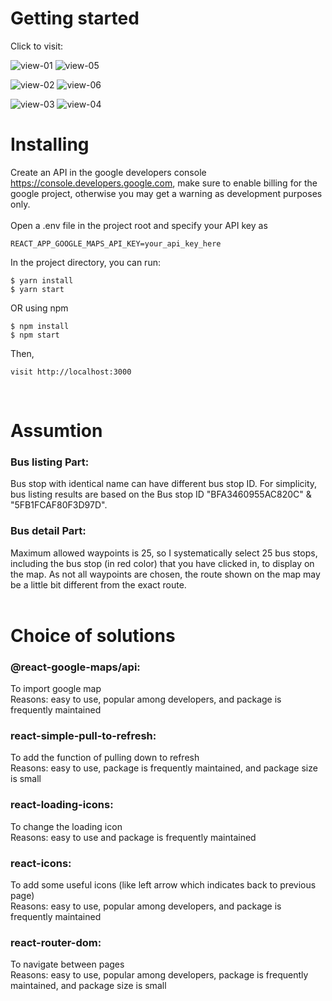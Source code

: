 # Getting started

Click to visit: 

![view-01](./kmb-eta/src/assets/image/kmb-01.png)  ![view-05](./kmb-eta/src/assets/image/kmb-05.png)

![view-02](./kmb-eta/src/assets/image/kmb-02.png)  ![view-06](./kmb-eta/src/assets/image/kmb-06.png)

![view-03](./kmb-eta/src/assets/image/kmb-03.png)  ![view-04](./kmb-eta/src/assets/image/kmb-04.png)

# Installing 

Create an API in the google developers console https://console.developers.google.com, make sure to enable billing for the google project, otherwise you may get a warning as development purposes only.  
<br />
Open a .env file in the project root and specify your API key as  
```
REACT_APP_GOOGLE_MAPS_API_KEY=your_api_key_here
```

In the project directory, you can run:

```
$ yarn install
$ yarn start
```
OR using npm

```
$ npm install
$ npm start
```

Then, 
```
visit http://localhost:3000
```
<br/>

# Assumtion

### Bus listing Part:  
Bus stop with identical name can have different bus stop ID. For simplicity, bus listing results are based on the Bus stop ID "BFA3460955AC820C" & "5FB1FCAF80F3D97D".  

### Bus detail Part:
Maximum allowed waypoints is 25, so I systematically select 25 bus stops, including the bus stop (in red color) that you have clicked in, to display on the map.
As not all waypoints are chosen, the route shown on the map may be a little bit different from the exact route.
<br/>
<br/>

# Choice of solutions

### @react-google-maps/api:  
To import google map   
Reasons: easy to use, popular among developers, and package is frequently maintained
<br/>

### react-simple-pull-to-refresh:  
To add the function of pulling down to refresh  
Reasons: easy to use, package is frequently maintained, and package size is small
<br/>

### react-loading-icons:
To change the loading icon  
Reasons: easy to use and package is frequently maintained
<br/>

### react-icons:
To add some useful icons (like left arrow which indicates back to previous page)  
Reasons: easy to use, popular among developers, and package is frequently maintained
<br/>

### react-router-dom:
To navigate between pages  
Reasons: easy to use, popular among developers, package is frequently maintained, and package size is small